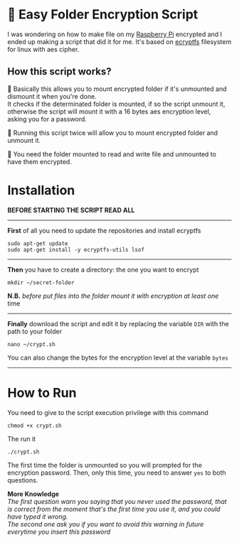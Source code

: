 # 📁 Easy Folder Encryption Script
I was wondering on how to make file on my [Raspberry Pi](https://www.raspberrypi.org/) encrypted and I ended up making a script that did it for me.
It's based on [ecryptfs](http://ecryptfs.org/) filesystem for linux with aes cipher.

## How this script works?
📌 Basically this allows you to mount encrypted folder if it's unmounted and dismount it when you're done.      
It checks if the determinated folder is mounted, if so the script unmount it, otherwise the script will mount it with a 16 bytes aes encryption level, asking you for a password. 

📌 Running this script twice will allow you to mount encrypted folder and unmount it.

📌 You need the folder mounted to read and write file and unmounted to have them encrypted.

# Installation

**BEFORE STARTING THE SCRIPT READ ALL**

---
**First** of all you need to update the repositories and install ecryptfs

    sudo apt-get update
    sudo apt-get install -y ecryptfs-utils lsof
---
**Then** you have to create a directory: the one you want to encrypt

    mkdir ~/secret-folder
**N.B.** *before put files into the folder mount it with encryption at least one* time

---
**Finally** download the script and edit it by replacing the variable `DIR` with the path to your folder

    nano ~/crypt.sh
You can also change the bytes for the encryption level at the variable `bytes`

---
# How to Run
You need to give to the script execution privilege with this command

    chmod +x crypt.sh
The run it

    ./crypt.sh
The first time the folder is unmounted so you will prompted for the encryption password.
Then, only this time, you need to answer `yes` to both questions. 

**More Knowledge**        
*The first question warn you saying that you never used the password, that is correct from the moment that's the first time you use it, and you could have typed it wrong.        
The second one ask you if you want to avoid this warning in future everytime you insert this password*

